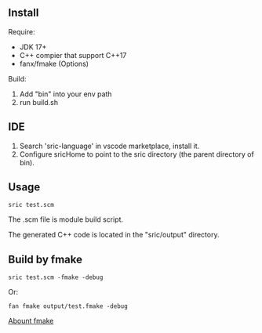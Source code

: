 

## Install

Require:
- JDK 17+
- C++ compier that support C++17
- fanx/fmake (Options)

Build:
1. Add "bin" into your env path
2. run build.sh

## IDE

1. Search 'sric-language' in vscode marketplace, install it.
2. Configure sricHome to point to the sric directory (the parent directory of bin).


## Usage

```
sric test.scm
```

The .scm file is module build script.

The generated C++ code is located in the "sric/output" directory.


## Build by fmake
```
sric test.scm -fmake -debug
```
Or:
```
fan fmake output/test.fmake -debug
```
[Abount fmake](https://github.com/chunquedong/fmake)
